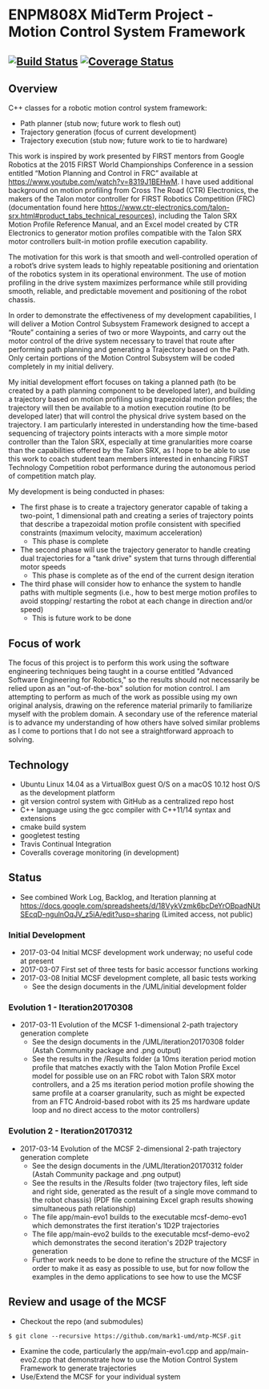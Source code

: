 # ENPM808X MidTerm Project - Motion Control System Framework
[![Build Status](https://travis-ci.org/mark1-umd/mtp-MCSF.svg?branch=master)](https://travis-ci.org/mark1-umd/mtp-MCSF)
[![Coverage Status](https://coveralls.io/repos/github/mark1-umd/mtp-MCSF/badge.svg?branch=master)](https://coveralls.io/github/mark1-umd/mtp-MCSF?branch=master)
---

## Overview

C++ classes for a robotic motion control system framework:

- Path planner (stub now; future work to flesh out)
- Trajectory generation (focus of current development)
- Trajectory execution (stub now; future work to tie to hardware)

This work is inspired by work presented by FIRST mentors from Google
Robotics at the 2015 FIRST World Championships Conference in a session
entitled “Motion Planning and Control in FRC” available at
https://www.youtube.com/watch?v=8319J1BEHwM. I have used additional
background on motion profiling from Cross The Road (CTR) Electronics,
the makers of the Talon motor controller for FIRST Robotics Competition
(FRC) (documentation found here
https://www.ctr-electronics.com/talon-srx.html#product_tabs_technical_resources),
including the Talon SRX Motion Profile Reference Manual, and an Excel
model created by CTR Electronics to generator motion profiles compatible
with the Talon SRX motor controllers built-in motion profile execution
capability.

The motivation for this work is that smooth and well-controlled
operation of a robot’s drive system leads to highly repeatable
positioning and orientation of the robotics system in its operational
environment.  The use of motion profiling in the drive system maximizes
performance while still providing smooth, reliable, and predictable
movement and positioning of the robot chassis.

In order to demonstrate the effectiveness of my development capabilities,
I will deliver a Motion Control Subsystem Framework designed to accept a
“Route” containing a series of two or more Waypoints, and carry out the
motor control of the drive system necessary to travel that route after
performing path planning and generating a Trajectory based on the Path.
Only certain portions of the Motion Control Subsystem will be coded
completely in my initial delivery.

My initial development effort focuses on taking a planned path (to be
created by a path planning component to be developed later), and building
a trajectory based on motion profiling using trapezoidal motion profiles;
the trajectory will then be available to a motion execution routine (to
be developed later) that will control the physical drive system based on
the trajectory.  I am particularly interested in understanding how the
time-based sequencing of trajectory points interacts with a more simple
motor controller than the Talon SRX, especially at time granularities
more coarse than the capabilities offered by the Talon SRX, as I hope
to be able to use this work to coach student team members interested
in enhancing FIRST Technology Competition robot performance during the
autonomous period of competition match play.

My development is being conducted in phases:

- The first phase is to create a trajectory generator capable of taking a two-point, 1 dimensional path and creating a series of trajectory points that describe a trapezoidal motion profile consistent with specified
constraints (maximum velocity, maximum acceleration)
    - This phase is complete
- The second phase will use the trajectory generator to handle creating dual
trajectories for a "tank drive" system that turns through differential motor speeds
    - This phase is complete as of the end of the current design iteration
- The third phase will consider how to enhance the system to handle paths with
multiple segments (i.e., how to best merge motion profiles to avoid stopping/
restarting the robot at each change in direction and/or speed)
    - This is future work to be done


## Focus of work

The focus of this project is to perform this work using the software
engineering techniques being taught in a course entitled "Advanced Software Engineering for Robotics," so the results should not necessarily be relied upon as an "out-of-the-box" solution for motion control.  I am attempting to perform as much of the work as possible using my own original analysis, drawing on the reference material primarily to familiarize myself with the problem domain.  A secondary use of the reference material is to advance my understanding of how others have solved similar problems as I come to portions that I do not see a straightforward approach to solving.

## Technology

- Ubuntu Linux 14.04 as a VirtualBox guest O/S on a macOS 10.12 host O/S as the development platform
- git version control system with GitHub as a centralized repo host
- C++ language using the gcc compiler with C++11/14 syntax and extensions
- cmake build system
- googletest testing
- Travis Continual Integration
- Coveralls coverage monitoring (in development)

## Status
- See combined Work Log, Backlog, and Iteration planning at https://docs.google.com/spreadsheets/d/18VykVzmk6bcDeYrOBpadNUtSEcqD-ngulnOqJV_z5iA/edit?usp=sharing (Limited access, not public)

### Initial Development
- 2017-03-04 Initial MCSF development work underway; no useful code at present
- 2017-03-07 First set of three tests for basic accessor functions working
- 2017-03-08 Initial MCSF development complete, all basic tests working
    - See the design documents in the /UML/initial development folder
    
### Evolution 1 - Iteration20170308
- 2017-03-11 Evolution of the MCSF 1-dimensional 2-path trajectory generation complete
    - See the design documents in the /UML/iteration20170308 folder (Astah Community package and .png output)
    - See the results in the /Results folder (a 10ms iteration period motion profile that matches exactly with the Talon Motion Profile Excel model for possible use on an FRC robot with Talon SRX motor controllers, and a 25 ms iteration period motion profile showing the same profile at a coarser granularity, such as might be expected from an FTC Android-based robot with its 25 ms hardware update loop and no direct access to the motor controllers)
    
### Evolution 2 - Iteration20170312
- 2017-03-14 Evolution of the MCSF 2-dimensional 2-path trajectory generation complete
    - See the design documents in the /UML/Iteration20170312 folder (Astah Community package and .png output)
    - See the results in the /Results folder (two trajectory files, left side and right side, generated as the result of a single move command to the robot chassis) (PDF file containing Excel graph results showing simultaneous path relationship)
    - The file app/main-evo1 builds to the executable mcsf-demo-evo1 which demonstrates the first iteration's 1D2P trajectories
    - The file app/main-evo2 builds to the executable mcsf-demo-evo2 which demonstrates the second iteration's 2D2P trajectory generation
    - Further work needs to be done to refine the structure of the MCSF in order to make it as easy as possible to use, but for now follow the examples in the demo applications to see how to use the MCSF
    

## Review and usage of the MCSF

- Checkout the repo (and submodules)
```
$ git clone --recursive https://github.com/mark1-umd/mtp-MCSF.git
```
- Examine the code, particularly the app/main-evo1.cpp and app/main-evo2.cpp that demonstrate how to use the Motion Control System Framework to generate trajectories
- Use/Extend the MCSF for your individual system
